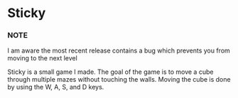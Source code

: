 # Sticky

### NOTE
I am aware the most recent release contains a bug which prevents you from moving to the next level 

Sticky is a small game I made. The goal of the game is to move a cube through multiple mazes without touching the walls. Moving the cube is done by using the W, A, S, and D keys.
